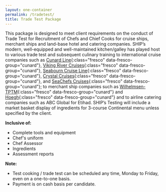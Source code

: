 ```yaml
---
layout: one-container
permalink: /tradetest/
title: Trade Test Package
---
```


This package is designed to meet client requirements on the conduct of Trade Test for Recruitment of Chefs and Chief Cooks for cruise ships, merchant ships and land-base hotel and catering companies. 
SHIP’s modern, well-equipped and well-maintained kitchen/galley has played host to various trade test and subsequent culinary training to international cruise companies such as 
[Cunard Line](http://res.cloudinary.com/aestrea-software-development/image/upload/c_scale,h_700/v1413777243/freshpinas/productImages/tradeTest/cunard_pic_1.jpg){:class="fresco" data-fresco-group="cunard"}, 
[Viking River Cruises](http://res.cloudinary.com/aestrea-software-development/image/upload/c_scale,w_700/v1413777260/freshpinas/productImages/tradeTest/Viking_pic_1.jpg){:class="fresco" data-fresco-group="cunard"}, 
[Seabourn Cruise Line](http://res.cloudinary.com/aestrea-software-development/image/upload/c_scale,w_700/v1413777338/freshpinas/productImages/tradeTest/seabourn_pic_add_1.jpg){:class="fresco" data-fresco-group="cunard"}, 
[Crystal Cruises](http://res.cloudinary.com/aestrea-software-development/image/upload/c_scale,w_700/v1413777454/freshpinas/productImages/tradeTest/CRYSTAL_GRADUATION_2013_pic_1.jpg){:class="fresco" data-fresco-group="cunard"}, and
[SeaChefs Cruises](http://res.cloudinary.com/aestrea-software-development/image/upload/c_scale,h_700/v1413777298/freshpinas/productImages/tradeTest/Seachef_Pic_1.jpg){:class="fresco" data-fresco-group="cunard"}; 
to merchant ship companies such as 
[Wilhelmsen-TPTM](http://res.cloudinary.com/aestrea-software-development/image/upload/c_scale,w_700/v1413777269/freshpinas/productImages/tradeTest/Wilhelmsen_Pic_1.jpg){:class="fresco" data-fresco-group="cunard"}
 and 
[Hoegh](http://res.cloudinary.com/aestrea-software-development/image/upload/c_scale,w_700/v1413777239/freshpinas/productImages/tradeTest/Hoegh_pic_1.jpg){:class="fresco" data-fresco-group="cunard"} and to airline catering companies such as ABC Global for Etihad. 
SHIP’s Testing will include a market basket display of ingredients for 3-course Continental menu unless specified by the client.

**Inclusive of:**

* Complete tools and equipment
* Chef's uniform
* Chef Assessor
* Ingredients
* Assessment reports

**Note:**

* Test cooking / trade test can be scheduled any time, Monday to Friday, even on a one-to-one basis.
* Payment is on cash basis per candidate.